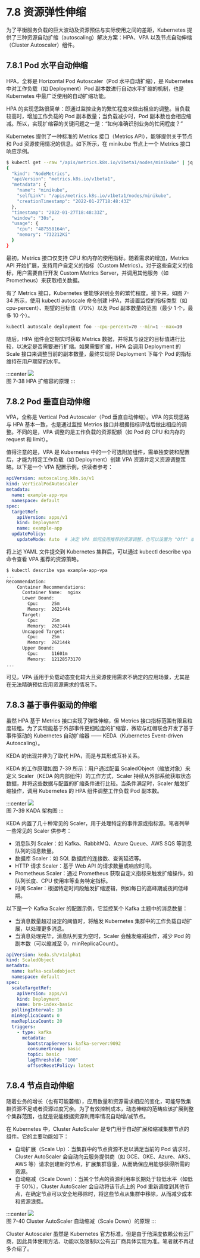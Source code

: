# 7.8 资源弹性伸缩

为了平衡服务负载的巨大波动及资源预估与实际使用之间的差距，Kubernetes 提供了三种资源自动扩缩（autoscaling）解决方案：HPA、VPA 以及节点自动伸缩（Cluster Autoscaler）组件。
## 7.8.1 Pod 水平自动伸缩

HPA，全称是 Horizontal Pod Autoscaler（Pod 水平自动扩缩），是 Kubernetes 中对工作负载（如 Deployment）Pod 副本数进行自动水平扩缩的机制，也是 Kubernetes 中最广泛使用的自动扩缩功能。

HPA 的实现思路很简单：即通过监控业务的繁忙程度来做出相应的调整。当负载较高时，增加工作负载的 Pod 副本数量；当负载减少时，Pod 副本数也会相应缩减。所以，实现扩缩容的关键问题之一是：“如何准确识别业务的忙闲程度？”

Kubernetes 提供了一种标准的 Metrics 接口（Metrics API），能够提供关于节点和 Pod 资源使用情况的信息。如下所示，在 minikube 节点上一个 Metrics 接口响应示例。

```bash
$ kubectl get --raw "/apis/metrics.k8s.io/v1beta1/nodes/minikube" | jq '.'
{
  "kind": "NodeMetrics",
  "apiVersion": "metrics.k8s.io/v1beta1",
  "metadata": {
    "name": "minikube",
    "selfLink": "/apis/metrics.k8s.io/v1beta1/nodes/minikube",
    "creationTimestamp": "2022-01-27T18:48:43Z"
  },
  "timestamp": "2022-01-27T18:48:33Z",
  "window": "30s",
  "usage": {
    "cpu": "487558164n",
    "memory": "732212Ki"
  }
}
```
最初，Metrics 接口仅支持 CPU 和内存的使用指标。随着需求的增加，Metrics API 开始扩展，支持用户自定义的指标（Custom Metrics）。对于这些自定义的指标，用户需要自行开发 Custom Metrics Server，并调用其他服务（如 Prometheus）来获取相关数据。

有了 Metrics 接口，Kubernetes 便能够识别业务的繁忙程度。接下来，如图 7-34 所示，使用 kubectl autoscale 命令创建 HPA，并设置监控的指标类型（如 cpu-percent）、期望的目标值（70%）以及 Pod 副本数量的范围（最少 1 个，最多 10 个）。

```bash
kubectl autoscale deployment foo --cpu-percent=70 --min=1 --max=10
```
随后，HPA 组件会定期实时获取 Metrics 数据，并将其与设定的目标值进行比较，以决定是否需要进行扩缩。如果需要扩缩，HPA 会调用 Deployment 的 Scale 接口来调整当前的副本数量，最终实现将 Deployment 下每个 Pod 的指标维持在用户期望的水平。

:::center
  ![](../assets/HPA.svg)<br/>
  图 7-38 HPA 扩缩容的原理
:::

## 7.8.2 Pod 垂直自动伸缩

VPA，全称是 Vertical Pod Autoscaler（Pod 垂直自动伸缩）。VPA 的实现思路与 HPA 基本一致，也是通过监控 Metrics 接口并根据指标评估后做出相应的调整。不同的是，VPA 调整的是工作负载的资源配额（如 Pod 的 CPU 和内存的 request 和 limit）。

值得注意的是，VPA 是 Kubernetes 中的一个可选附加组件，需单独安装和配置后，才能为特定工作负载（如 Deployment）创建 VPA 资源并定义资源调整策略。以下是一个 VPA 配置示例，供读者参考：

```yaml
apiVersion: autoscaling.k8s.io/v1
kind: VerticalPodAutoscaler
metadata:
  name: example-app-vpa
  namespace: default
spec:
  targetRef:
    apiVersion: apps/v1
    kind: Deployment
    name: example-app
  updatePolicy:
    updateMode: Auto  # 决定 VPA 如何应用推荐的资源调整，也可以设置为 "Off" 或 "Initial" 来控制更新策略
```

将上述 YAML 文件提交到 Kubernetes 集群后，可以通过 kubectl describe vpa 命令查看 VPA 推荐的资源策略。

```bash
$ kubectl describe vpa example-app-vpa
...
Recommendation:
    Container Recommendations:
      Container Name:  nginx
      Lower Bound:
        Cpu:     25m
        Memory:  262144k
      Target:
        Cpu:     25m
        Memory:  262144k
      Uncapped Target:
        Cpu:     25m
        Memory:  262144k
      Upper Bound:
        Cpu:     11601m
        Memory:  12128573170
...
```

可见，VPA 适用于负载动态变化较大且资源使用需求不确定的应用场景，尤其是在无法精确预估应用资源需求的情况下。

## 7.8.3 基于事件驱动的伸缩

虽然 HPA 基于 Metrics 接口实现了弹性伸缩，但 Metrics 接口指标范围有限且粒度较粗。为了实现能基于外部事件更细粒度的扩缩容，微软与红帽联合开发了基于事件驱动的 Kubernetes 自动扩缩器 —— KEDA（Kubernetes Event-driven Autoscaling）。

KEDA 的出现并非为了取代 HPA，而是与其形成互补关系。

KEDA 的工作原理如图 7-39 所示：用户通过配置 ScaledObject（缩放对象）来定义 Scaler（KEDA 的内部组件）的工作方式，Scaler 持续从外部系统获取状态数据，并将这些数据与配置的扩缩条件进行比较。当条件满足时，Scaler 触发扩缩操作，调用 Kubernetes 的 HPA 组件调整工作负载 Pod 副本数。

:::center
  ![](../assets/keda-arch.png)<br/>
  图 7-39 KADA 架构图
:::

KEDA 内置了几十种常见的 Scaler，用于处理特定的事件源或指标源。笔者列举一些常见的 Scaler 供参考：
- 消息队列 Scaler：如 Kafka、RabbitMQ、Azure Queue、AWS SQS 等消息队列的消息数量。
- 数据库 Scaler：如 SQL 数据库的连接数、查询延迟等。
- HTTP 请求 Scaler：基于 Web API 的请求数量或响应时间。
- Prometheus Scaler：通过 Prometheus 获取自定义指标来触发扩缩操作，如队列长度、CPU 使用率等业务特定指标。
- 时间 Scaler：根据特定时间段触发扩缩逻辑，例如每日的高峰期或夜间低峰期。


以下是一个 Kafka Scaler 的配置示例，它监控某个 Kafka 主题中的消息数量：
- 当消息数量超过设定的阈值时，将触发 Kubernetes 集群中的工作负载自动扩展，以处理更多消息。
- 当消息处理完毕，消息队列变为空时，Scaler 会触发缩减操作，减少 Pod 的副本数（可以缩减至 0，minReplicaCount）。

```yaml
apiVersion: keda.sh/v1alpha1
kind: ScaledObject
metadata:
  name: kafka-scaledobject
  namespace: default
spec:
  scaleTargetRef:
    apiVersion: apps/v1
    kind: Deployment
    name: brm-index-basic
  pollingInterval: 10
  minReplicaCount: 0
  maxReplicaCount: 20
  triggers:
    - type: kafka
      metadata:
        bootstrapServers: kafka-server:9092
        consumerGroup: basic
        topic: basic
        lagThreshold: "100"
        offsetResetPolicy: latest
```
## 7.8.4 节点自动伸缩

随着业务的增长（也有可能萎缩），应用数量和资源需求相应的变化，可能导致集群资源不足或者资源过度冗余。为了有效控制成本，动态伸缩的范畴应该扩展到整个集群范围，也就是说能根据资源利用率情况自动增/减节点。

在 Kubernetes 中，Cluster AutoScaler 是专门用于自动扩展和缩减集群节点的组件。它的主要功能如下：
- 自动扩展（Scale Up）：当集群中的节点资源不足以满足当前的 Pod 请求时，Cluster AutoScaler 会自动向云服务提供商（如 GCE、GKE、Azure、AKS、AWS 等）请求创建新的节点，扩展集群容量，从而确保应用能够获得所需的资源。
- 自动缩减（Scale Down）：当某个节点的资源利用率长期处于较低水平（如低于 50%），Cluster AutoScaler 会自动将该节点上的 Pod 重新调度到其他节点，在确定节点可以安全地移除时，将这些节点从集群中移除，从而减少成本和资源浪费。

:::center
  ![](../assets/Cluster-AutoScaler.png)<br/>
  图 7-40 Cluster AutoScaler 自动缩减（Scale Down）的原理
:::

Cluster Autoscaler 虽然是 Kubernetes 官方标准，但是由于他深度依赖公有云厂商，因此具体使用方法、功能以及限制以公有云厂商具体实现为准。笔者就不再过多介绍了。

[^1]: 参见 https://keda.sh/docs/2.12/scalers/
[^2]: 参见 https://keda.sh/community/#end-users

